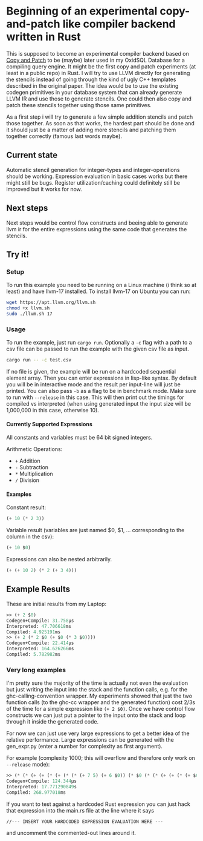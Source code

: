 # Beginning of an experimental copy-and-patch like compiler backend written in Rust

This is supposed to become an experimental compiler backend based on [Copy and Patch](https://fredrikbk.com/publications/copy-and-patch.pdf) to be (maybe) later used in my OxidSQL Database for a compiling query engine. It might be the first copy and patch experiments (at least in a public repo) in Rust. I will try to use LLVM directly for generating the stencils instead of going through the kind of ugly C++ templates described in the original paper. The idea would be to use the existing codegen primitives in your database system that can already generate LLVM IR and use those to generate stencils. One could then also copy and patch these stencils together using those same primitives.

As a first step i will try to generate a few simple addition stencils and patch those together. As soon as that works, the hardest part should be done and it should just be a matter of adding more stencils and patching them together correctly (famous last words maybe).

## Current state

Automatic stencil generation for integer-types and integer-operations should be working. Expression evaluation in basic cases works but there might still be bugs. Register utilization/caching could definitely still be improved but it works for now.

## Next steps

Next steps would be control flow constructs and beeing able to generate llvm ir for the entire expressions using the same code that generates the stencils.

## Try it!

### Setup

To run this example you need to be running on a Linux machine (i think so at least) and have llvm-17 installed. To install llvm-17 on Ubuntu you can run:

```bash
wget https://apt.llvm.org/llvm.sh
chmod +x llvm.sh
sudo ./llvm.sh 17
```

### Usage

To run the example, just run `cargo run`. Optionally a `-c` flag with a path to a csv file can be passed to run the example with the given csv file as input. 

```bash
cargo run -- -c test.csv
```

If no file is given, the example will be run on a hardcoded sequential element array. Then you can enter expressions in lisp-like syntax. By default you will be in interactive mode and the result per input-line will just be printed. You can also pass `-b` as a flag to be in benchmark mode. Make sure to run with `--release` in this case. This will then print out the timings for compiled vs interpreted (when using generated input the input size will be 1,000,000 in this case, otherwise 10). 

#### Currently Supported Expressions

All constants and variables must be 64 bit signed integers.

Arithmetic Operations:
* `+` Addition
* `-` Subtraction
* `*` Multiplication
* `/` Division

#### Examples

Constant result:
```lisp
(+ 10 (* 2 3))
```

Variable result (variables are just named $0, $1, ... corresponding to the column in the csv):
```lisp
(+ 10 $0)
```

Expressions can also be nested arbitrarily.
```lisp
(+ (+ 10 2) (* 2 (+ 3 4)))
```

## Example Results

These are initial results from my Laptop:

```lisp
>> (+ 2 $0)
Codegen+Compile: 31.758µs
Interpreted: 47.706618ms
Compiled: 4.925191ms
>> (+ 2 (* 2 $0 (+ $0 (* 3 $0))))
Codegen+Compile: 22.414µs
Interpreted: 164.626266ms
Compiled: 5.782982ms
```

### Very long examples

I'm pretty sure the majority of the time is actually not even the evaluation but just writing the input into the stack and the function calls, e.g. for the ghc-calling-convention wrapper. My experiments showed that just the two function calls (to the ghc-cc wrapper and the generated function) cost 2/3s of the time for a simple expression like `(+ 2 $0)`. Once we have control flow constructs we can just put a pointer to the input onto the stack and loop through it inside the generated code. 

For now we can just use very large expressions to get a better idea of the relative performance. Large expressions can be generated with the gen_expr.py (enter a number for complexity as first argument). 

For example (complexity 1000; this will overflow and therefore only work on `--release` mode):

```lisp
>> (* (* (+ (+ (* (+ (* (* (+ 7 5) (+ 6 $0)) (* $0 (* (* (+ (+ (* (+ $0 10) (* (* $0 (+ 1 (* 5 $0))) (* (+ (+ (+ $0 8) $0) $0) 10))) $0) (+ (* (* $0 8) $0) $0)) (* (+ $0 4) (* (+ 6 5) 8))) (* (* $0 7) $0)))) (+ (* (* (+ (* (* (* $0 $0) 6) 3) (+ (+ $0 7) (* (+ (* 9 $0) $0) $0))) (* (* 2 3) $0)) (+ (* (+ (+ $0 $0) 1) (+ (+ (+ 6 (* (* 1 $0) $0)) (+ $0 4)) (+ 4 7))) (* (+ (* 9 10) 6) (+ (+ $0 $0) (* (* $0 (+ 2 7)) 1))))) (* (* (* (* (+ 3 $0) (* (* 10 (* (+ (+ 10 6) $0) (+ (* $0 $0) 3))) (* (+ (+ (* 8 5) 2) (+ 6 $0)) 2))) (+ (+ (+ $0 (+ (* $0 $0) (* (+ 5 9) 4))) 7) (+ $0 1))) (+ (+ (+ (* (* (* $0 6) (* 10 2)) (+ $0 4)) (* (+ (* (* $0 (* $0 8)) $0) (+ 2 (* (* (+ 9 6) (+ 7 $0)) (* 9 (+ $0 (+ (* $0 4) 6)))))) $0)) (* (* 4 $0) $0)) (+ (+ (* (+ $0 9) 3) $0) (+ 7 $0)))) (* (* (+ (+ 9 $0) (+ (+ (+ 9 $0) $0) (+ (* (+ 3 1) (* (+ $0 $0) 10)) 6))) (* (+ (* (* 6 9) 10) $0) 2)) (* (* (+ (+ (+ 1 5) (* (+ $0 (+ $0 4)) 2)) (* (* (+ (+ (* 7 $0) (* $0 (+ (+ $0 $0) (+ (+ 7 (* $0 $0)) $0)))) (* (+ $0 (+ $0 9)) 3)) (+ (+ (* $0 $0) $0) $0)) (* (+ (+ $0 (* (* $0 $0) 6)) $0) 10))) (* (+ (+ (+ 3 2) 8) (+ (+ (+ (+ (* $0 8) (+ $0 $0)) (+ 7 10)) (+ (+ (* (* 6 $0) $0) $0) 9)) (+ (+ 6 (* (* 4 7) $0)) (* 1 $0)))) (+ 8 (* $0 1)))) (+ (+ (* (* (* $0 5) $0) $0) (* (* 4 5) (* $0 9))) (+ (* (* (+ 6 9) 2) (* (+ 2 4) (* $0 2))) 5))))))) (* (* (* (* (+ (* 1 3) 3) 4) (+ (+ $0 $0) (* $0 1))) (* (* (* (* (* (+ 9 9) 3) $0) (* (+ 9 $0) (* $0 (+ $0 8)))) (+ (+ (+ $0 7) 9) (* $0 $0))) (* (+ (* $0 9) 2) (+ (+ $0 3) 8)))) (+ (* $0 (+ 10 10)) 4))) (* (+ (* (+ (+ (* (* $0 (* (* (* $0 $0) (+ 6 $0)) (* (* 6 $0) $0))) (+ 4 7)) (+ 7 (* $0 6))) (* (* (* (+ $0 9) 8) 1) $0)) (+ (* 5 1) (+ $0 5))) (+ (+ $0 4) (+ $0 (* (+ (+ $0 1) $0) $0)))) (* (* (+ (+ (+ $0 $0) $0) (* (* (+ $0 2) (+ (+ (+ (+ 1 8) 2) $0) (+ $0 1))) (* 10 3))) (+ (+ (* (* (+ (+ $0 $0) $0) (* $0 3)) (+ 7 (+ 8 (* $0 $0)))) (* (+ (* 1 8) (+ $0 (+ (+ (* $0 8) 4) $0))) (* $0 4))) (+ (* 10 (* $0 $0)) 4))) (* (+ (* (* (* $0 2) $0) (+ (+ (+ (+ $0 $0) $0) (* $0 $0)) (+ 1 (* (* $0 3) (+ $0 10))))) (* (+ (* 1 10) (* (+ $0 $0) (* (* (+ 1 (* 9 5)) 7) (* (* (+ 6 4) $0) $0)))) (* (* $0 3) (+ $0 3)))) (+ $0 $0))))) (+ (+ (* (* $0 9) $0) (* (* (* $0 3) (+ 4 4)) $0)) (+ (+ (+ $0 8) (+ (* 5 $0) (+ $0 $0))) (* (* (* (+ 4 3) (+ (+ 5 8) $0)) (* (+ $0 $0) (+ (* (+ 8 $0) $0) (* (* $0 3) (+ (* 4 8) (+ 3 (+ (+ $0 3) (+ 5 1)))))))) (* 4 $0))))) (* (* (+ (+ (+ (+ (+ $0 $0) (+ (* $0 $0) 9)) (+ (+ (+ 5 1) 8) $0)) (* (* (+ (* 7 10) (+ 9 $0)) $0) (* 5 (* (* $0 9) 7)))) (+ (+ 1 5) (+ $0 8))) (+ $0 10)) (* (+ 3 (+ (* (+ $0 (+ (+ (* 1 $0) 2) 7)) (* (* (* 1 $0) (* (* (* (+ 5 $0) (+ (* 5 $0) (* 3 $0))) (* 10 (* 4 $0))) $0)) (+ (+ (* (+ (+ 5 (+ $0 $0)) 4) 1) (* 10 8)) (+ (+ 5 (+ 7 $0)) (* (+ (+ (* $0 $0) (* 9 (+ (+ $0 4) 5))) $0) 9))))) (* (+ (+ 7 (+ (+ $0 10) (+ $0 $0))) (+ (* (* (+ (+ (* 5 6) $0) (+ (* 8 $0) 1)) $0) (+ (* (+ (+ (* 8 4) $0) 5) $0) 10)) (+ 4 (* 10 (* 3 $0))))) (* (+ 3 $0) 10)))) (+ (+ 9 1) (* (+ (+ $0 $0) (* (+ $0 (+ (+ $0 $0) $0)) 7)) (+ 1 (+ 7 $0))))))) (+ (+ (+ (* $0 (+ $0 $0)) (+ (* $0 $0) (* (* (+ (+ 6 10) 1) $0) (* (* 7 $0) 7)))) (* (+ (* $0 (* 4 10)) (* $0 (* 5 9))) (* (* (+ $0 6) (+ $0 (+ 1 (+ $0 $0)))) (* (* (* $0 (+ 8 3)) 2) (* $0 3))))) (+ (+ (* (+ (* (* (+ (+ $0 5) 10) 8) $0) (* (+ (* $0 (* $0 3)) (+ 10 $0)) (* (* (+ (* (+ $0 5) $0) 4) 2) (* (+ (+ (+ 8 $0) $0) 4) 1)))) (* (+ 5 (+ (+ (* $0 9) (+ $0 $0)) (+ $0 10))) $0)) (* (* (* (+ (* 10 (* 2 2)) (* 6 3)) (* (+ 8 6) 7)) 5) (* (* (+ (+ (+ $0 (* $0 $0)) (* $0 (+ (* (+ $0 10) $0) (* (* (+ 2 5) (* (* (* 5 4) 1) 6)) $0)))) (* (+ (+ 3 (+ (* (+ (+ 3 5) $0) 7) $0)) $0) (+ (* (* 3 3) $0) (+ (* 6 (* $0 $0)) $0)))) (+ (+ (+ $0 7) (+ $0 $0)) 7)) (+ (* (* 8 $0) $0) (* (* (+ (+ $0 $0) $0) (* $0 $0)) (* (+ 5 1) 8)))))) (* (* (+ (+ 6 2) (* $0 (* (+ (* 10 $0) $0) $0))) (+ (* (* 6 (+ (+ 1 $0) (* $0 (* (+ (* 1 $0) 2) 7)))) (* (* (+ (* (* (+ (* $0 10) $0) $0) 3) (* (+ 7 3) (* 10 9))) 3) $0)) (* (+ (+ (* $0 4) (* (* $0 8) (+ (+ (* 4 10) 5) $0))) (* (+ $0 7) (* (+ (* (+ 7 9) (+ $0 (+ $0 4))) (* (* (* $0 (+ $0 8)) (* (+ $0 $0) 3)) 2)) (* (+ (* $0 (* 9 $0)) 7) $0)))) $0))) (* (* (* (* (+ (* (+ 3 1) $0) (* 9 4)) 10) 4) 9) (+ (+ (+ $0 9) $0) 4))))))
Codegen+Compile: 124.344µs
Interpreted: 17.771290849s
Compiled: 268.977018ms
```


If you want to test against a hardcoded Rust expression you can just hack that expression into the main.rs file at the line where it says 
```                            
//--- INSERT YOUR HARDCODED EXPRESSION EVALUATION HERE ---
```
and uncomment the commented-out lines around it.


